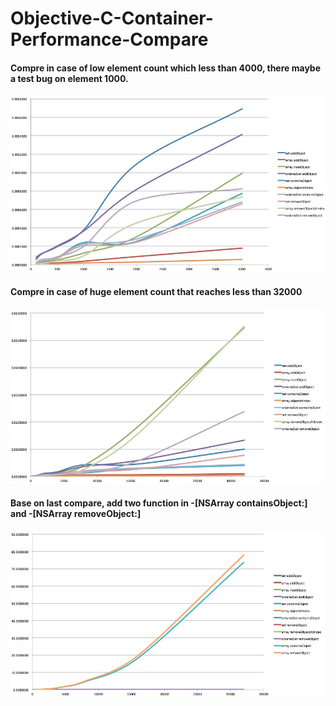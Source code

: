 # Objective-C-Container-Performance-Compare
 
#### Compre in case of low element count which less than 4000, there maybe a test bug on element 1000.
 ![image](https://raw.githubusercontent.com/shuice/Objective-C-Container-Performance-Compare/master/2.jpg)
 
 
 
 
 
#### Compre in case of huge element count that reaches less than 32000
 ![image](https://raw.githubusercontent.com/shuice/Objective-C-Container-Performance-Compare/master/1.jpg)
 
 
 
 
 
#### Base on last compare, add two function in -[NSArray containsObject:] and -[NSArray removeObject:]
 ![image](https://raw.githubusercontent.com/shuice/Objective-C-Container-Performance-Compare/master/3.jpg)
 
 
